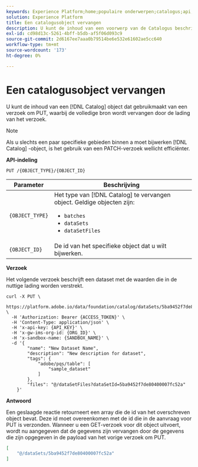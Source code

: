 ```yaml
---
keywords: Experience Platform;home;populaire onderwerpen;catalogus;api;een object vervangen
solution: Experience Platform
title: Een catalogusobject vervangen
description: U kunt de inhoud van een voorwerp van de Catalogus beschrijven gebruikend een verzoek van de PUT, waar het volledige middel met de verzoeklading wordt vervangen.
exl-id: cd98d13c-5261-4bff-b5db-af5f06d093c9
source-git-commit: 2d6167ee7aaa0b79514be6e532e61602ae5cc640
workflow-type: tm+mt
source-wordcount: '173'
ht-degree: 0%

---
```


# Een catalogusobject vervangen

U kunt de inhoud van een [!DNL Catalog] object dat gebruikmaakt van een verzoek om PUT, waarbij de volledige bron wordt vervangen door de lading van het verzoek.

>[!NOTE]
>
>Als u slechts een paar specifieke gebieden binnen a moet bijwerken [!DNL Catalog] -object, is het gebruik van een PATCH-verzoek wellicht efficiënter.

**API-indeling**

```http
PUT /{OBJECT_TYPE}/{OBJECT_ID}
```

| Parameter | Beschrijving |
| --- | --- |
| `{OBJECT_TYPE}` | Het type van [!DNL Catalog] te vervangen object. Geldige objecten zijn: <ul><li>`batches`</li><li>`dataSets`</li><li>`dataSetFiles`</li></ul> |
| `{OBJECT_ID}` | De id van het specifieke object dat u wilt bijwerken. |

**Verzoek**

Het volgende verzoek beschrijft een dataset met de waarden die in de nuttige lading worden verstrekt.

```shell
curl -X PUT \
  https://platform.adobe.io/data/foundation/catalog/dataSets/5ba9452f7de80400007fc52a \
  -H 'Authorization: Bearer {ACCESS_TOKEN}' \
  -H 'Content-Type: application/json' \
  -H 'x-api-key: {API_KEY}' \
  -H 'x-gw-ims-org-id: {ORG_ID}' \
  -H 'x-sandbox-name: {SANDBOX_NAME}' \
  -d '{
        "name": "New Dataset Name",
        "description": "New description for dataset",
        "tags": {
            "adobe/pqs/table": [
                "sample_dataset"
            ]
        },
        "files": "@/dataSetFiles?dataSetId=5ba9452f7de80400007fc52a"
    }'
```

**Antwoord**

Een geslaagde reactie retourneert een array die de id van het overschreven object bevat. Deze id moet overeenkomen met de id die in de aanvraag voor PUT is verzonden. Wanneer u een GET-verzoek voor dit object uitvoert, wordt nu aangegeven dat de gegevens zijn vervangen door de gegevens die zijn opgegeven in de payload van het vorige verzoek om PUT.

```json
[
    "@/dataSets/5ba9452f7de80400007fc52a"
]
```
